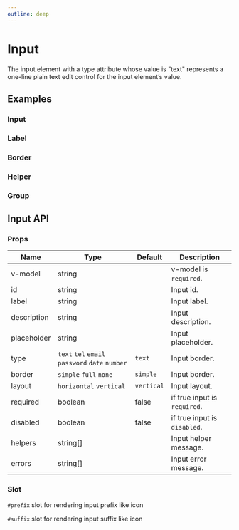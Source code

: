 ```yaml
---
outline: deep
---
```


<script setup lang="ts">
import InputExample from './demo/input/input-example.vue'
import InputLabel from './demo/input/input-label.vue'
import InputBorder from './demo/input/input-border.vue'
import InputHelper from './demo/input/input-helper.vue'
import InputGroup from './demo/input/input-group.vue'
</script>

# Input

The input element with a type attribute whose value is "text" represents a one-line plain text edit control for the input element’s value.

## Examples

### Input

<!--@include: ./demo/input/input-example.md-->

### Label

<!--@include: ./demo/input/input-label.md-->

### Border

<!--@include: ./demo/input/input-border.md-->

### Helper

<!--@include: ./demo/input/input-helper.md-->

### Group

<!--@include: ./demo/input/input-group.md-->

## Input API

### Props

| Name        | Type                                            | Default    | Description                  |
| ----------- | ----------------------------------------------- | ---------- | ---------------------------- |
| v-model     | string                                          |            | v-model is `required`.       |
| id          | string                                          |            | Input id.                    |
| label       | string                                          |            | Input label.                 |
| description | string                                          |            | Input description.           |
| placeholder | string                                          |            | Input placeholder.           |
| type        | `text` `tel` `email` `password` `date` `number` | `text`     | Input border.                |
| border      | `simple` `full` `none`                          | `simple`   | Input border.                |
| layout      | `horizontal` `vertical`                         | `vertical` | Input layout.                |
| required    | boolean                                         | false      | if true input is `required`. |
| disabled    | boolean                                         | false      | if true input is `disabled`. |
| helpers     | string[]                                        |            | Input helper message.        |
| errors      | string[]                                        |            | Input error message.         |

### Slot

`#prefix` slot for rendering input prefix like icon

`#suffix` slot for rendering input suffix like icon
